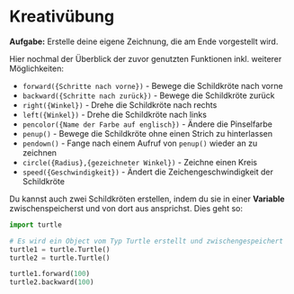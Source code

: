 # Kreativübung

**Aufgabe:** Erstelle deine eigene Zeichnung, die am Ende vorgestellt wird.

Hier nochmal der Überblick der zuvor genutzten Funktionen inkl. weiterer Möglichkeiten:

- `forward({Schritte nach vorne})` - Bewege die Schildkröte nach vorne
- `backward({Schritte nach zurück})` - Bewege die Schildkröte zurück
- `right({Winkel})` - Drehe die Schildkröte nach rechts
- `left({Winkel})` - Drehe die Schildkröte nach links
- `pencolor({Name der Farbe auf englisch})` - Ändere die Pinselfarbe
- `penup()` - Bewege die Schildkröte ohne einen Strich zu hinterlassen
- `pendown()` - Fange nach einem Aufruf von `penup()` wieder an zu zeichnen
- `circle({Radius},{gezeichneter Winkel})` - Zeichne einen Kreis
- `speed({Geschwindigkeit})` - Ändert die Zeichengeschwindigkeit der Schildkröte

Du kannst auch zwei Schildkröten erstellen, indem du sie in einer **Variable** zwischenspeicherst und von dort aus ansprichst.
Dies geht so:

```python
import turtle

# Es wird ein Object vom Typ Turtle erstellt und zwischengespeichert
turtle1 = turtle.Turtle()
turtle2 = turtle.Turtle()

turtle1.forward(100)
turtle2.backward(100)
```